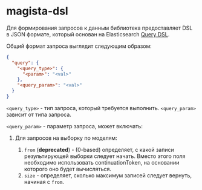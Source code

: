 # magista-dsl

Для формирования запросов к данным библиотека предоставляет DSL в JSON формате, который основан на Elasticsearch [Query DSL](https://www.elastic.co/guide/en/elasticsearch/reference/current/_introducing_the_query_language.html). 

Общий формат запроса выглядит следующим образом:

```json
{
  "query": {
    "<query_type>": {
      "<param>": "<val>"
    },
    "<query_param>": "<val>"
  }
}
```

`<query_type>` - тип запроса, который требуется выполнить. `<query_param>` зависит от типа запроса.

`<query_param>` - параметр запроса, может включать:

1. Для запросов на выборку по моделям:

    1. `from` (__deprecated__) - (0-based) определяет, с какой записи результирующей выборки следует начать. Вместо этого поля необходимо использовать continuationToken, на основании которого оно будет вычисляться. 
    2. `size` - определяет, сколько максимум записей следует вернуть, начиная с `from`.
